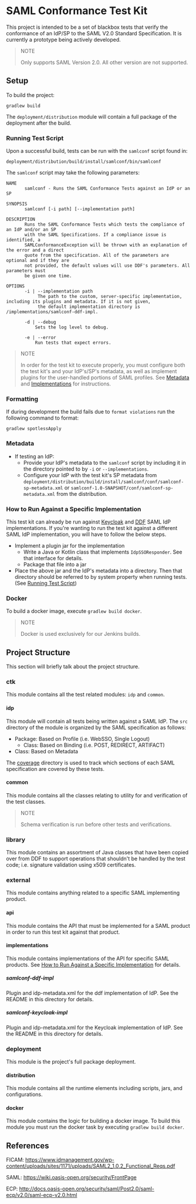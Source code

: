 # SAML Conformance Test Kit
This project is intended to be a set of blackbox tests that verify the conformance of an IdP/SP to the SAML V2.0 Standard Specification.
It is currently a prototype being actively developed.

> NOTE
> 
> Only supports SAML Version 2.0. All other version are not supported.

## Setup
To build the project:

    gradlew build

The `deployment/distribution` module will contain a full package of the deployment after the build.

### Running Test Script
Upon a successful build, tests can be run with the `samlconf` script found in:
    
    deployment/distribution/build/install/samlconf/bin/samlconf

The `samlconf` script may take the following parameters:

    NAME
           samlconf - Runs the SAML Conformance Tests against an IdP or an SP
    
    SYNOPSIS
           samlconf [-i path] [--implementation path]
    
    DESCRIPTION
           Runs the SAML Conformance Tests which tests the compliance of an IdP and/or an SP
           with the SAML Specifications. If a compliance issue is identified, a 
           SAMLConformanceException will be thrown with an explanation of the error and a direct
           quote from the specification. All of the parameters are optional and if they are 
           not provided, the default values will use DDF's parameters. All parameters must 
           be given one time.
    
    OPTIONS
           -i | --implementation path
                The path to the custom, server-specific implementation, including its plugins and metadata. If it is not given, 
                the default implementation directory is /implementations/samlconf-ddf-impl.
                      
           -d | --debug
               Sets the log level to debug.

           -e | --error
               Run tests that expect errors.


> NOTE
> 
> In order for the test kit to execute properly, you must configure both the test kit's and your IdP's/SP's metadata, as well as implement plugins
for the user-handled portions of SAML profiles. See [Metadata](#metadata) and [Implementations](#implementations) for instructions.

### Formatting
If during development the build fails due to `format violations` run the following command to format:

    gradlew spotlessApply

### Metadata
* If testing an IdP:
  * Provide your IdP's metadata to the `samlconf` script by including it in the directory pointed to by
   `-i` or `--implementations`.
  * Configure your IdP with the test kit's SP metadata from
  `deployment/distribution/build/install/samlconf/conf/samlconf-sp-metadata.xml`
  or `samlconf-1.0-SNAPSHOT/conf/samlconf-sp-metadata.xml` from the distribution.
   
### How to Run Against a Specific Implementation
This test kit can already be run against [Keycloak](#samlconf-keycloak-impl) and [DDF](#samlconf-ddf-impl) SAML IdP implementations.
If you're wanting to run the test kit against a different SAML IdP implementation, you will have to follow the below steps.

* Implement a plugin jar for the implementation
    * Write a Java or Kotlin class that implements `IdpSSOResponder`. See that interface for details.
    * Package that file into a jar
* Place the above jar and the IdP's metadata into a directory. Then that directory should be
referred to by system property when running tests. (See [Running Test Script](#running_test_script]))

### Docker
To build a docker image, execute `gradlew build docker`. 

> NOTE
>
> Docker is used exclusively for our Jenkins builds.

## Project Structure
This section will briefly talk about the project structure.

### ctk
This module contains all the test related modules: `idp` and `common`.

#### idp
This module will contain all tests being written against a SAML IdP. The `src` directory of the module is organized by the SAML specification as follows:

* Package: Based on Profile (i.e. WebSSO, Single Logout)
  * Class: Based on Binding (i.e. POST, REDIRECT, ARTIFACT)
* Class: Based on Metadata

The [coverage](ctk/idp/coverage) directory is used to track which sections of each SAML specification are covered by these tests.

#### common
This module contains all the classes relating to utility for and verification of the test classes.

> NOTE 
>
> Schema verification is run before other tests and verifications.

### library
This module contains an assortment of Java classes that have been copied over from DDF to support operations that shouldn't be handled by the test code; i.e. signature validation using x509 certificates.

### external
This module contains anything related to a specific SAML implementing product.

#### api
This module contains the API that must be implemented for a SAML product in order to run this test kit against that product.

#### implementations
This module contains implementations of the API for specific SAML products. See [How to Run Against a Specific Implementation](#how-to-run-against-a-specific-implementation) for details.

##### samlconf-ddf-impl
Plugin and idp-metadata.xml for the ddf implementation of IdP. See the README in this directory for details.

##### samlconf-keycloak-impl
Plugin and idp-metadata.xml for the Keycloak implementation of IdP. See the README in this directory for details.

### deployment
This module is the project's full package deployment.

#### distribution
This module contains all the runtime elements including scripts, jars, and configurations.

#### docker
This module contains the logic for building a docker image.
To build this module you must run the docker task by executing `gradlew build docker`.

## References
FICAM: https://www.idmanagement.gov/wp-content/uploads/sites/1171/uploads/SAML2_1.0.2_Functional_Reqs.pdf

SAML: https://wiki.oasis-open.org/security/FrontPage

ECP: http://docs.oasis-open.org/security/saml/Post2.0/saml-ecp/v2.0/saml-ecp-v2.0.html
